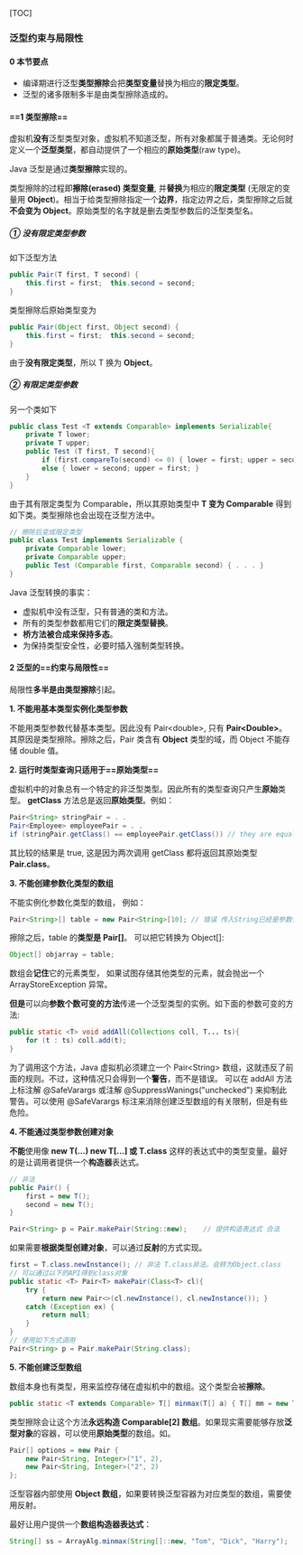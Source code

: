 [TOC]

### 泛型约束与局限性

#### 0 本节要点

- 编译期进行泛型**类型擦除**会把**类型变量**替换为相应的**限定类型**。
- 泛型的诸多限制多半是由类型擦除造成的。



#### ==1 类型擦除==

虚拟机**没有**泛型类型对象，虚拟机不知道泛型，所有对象都属于普通类。无论何时定义一个**泛型类型**，都自动提供了一个相应的**原始类型**(raw type)。

Java 泛型是通过**类型擦除**实现的。 

类型擦除的过程即**擦除(erased) 类型变量**, 并**替换**为相应的**限定类型** (无限定的变量用 **Object**)。相当于给类型擦除指定一个**边界**，指定边界之后，类型擦除之后就**不会变为 Object**。原始类型的名字就是删去类型参数后的泛型类型名。

##### ① 没有限定类型参数

如下泛型方法

```java
public Pair(T first, T second) { 
    this.first = first;  this.second = second; 
}
```

类型擦除后原始类型变为

```java
public Pair(Object first, Object second) { 
    this.first = first;  this.second = second; 
}
```

由于**没有限定类型**，所以 T 换为 **Object**。

##### ② 有限定类型参数

另一个类如下

```java
public class Test <T extends Comparable> implements Serializable{
    private T lower;
    private T upper;
    public Test (T first, T second){
        if (first.compareTo(second) <= 0) { lower = first; upper = second; }
        else { lower = second; upper = first; }
    }
}
```

由于其有限定类型为 Comparable，所以其原始类型中 **T 变为 Comparable** 得到如下类。类型擦除也会出现在泛型方法中。

```java
// 擦除后变成限定类型
public class Test implements Serializable {
    private Comparable lower;
    private Comparable upper;
    public Test (Comparable first, Comparable second) { . . . }
}
```

Java 泛型转换的事实：

- 虚拟机中没有泛型，只有普通的类和方法。
- 所有的类型参数都用它们的**限定类型替换**。
- **桥方法被合成来保持多态**。
- 为保持类型安全性，必要时插入强制类型转换。





#### 2 泛型的==约束与局限性==

局限性**多半是由类型擦除**引起。

**1. 不能用基本类型实例化类型参数**

不能用类型参数代替基本类型。因此没有 Pair\<double>, 只有 **Pair\<Double>**。其原因是类型擦除。擦除之后，Pair 类含有 **Object** 类型的域，而 Object 不能存储 double 值。

**2. 运行时类型查询只适用于==原始类型==**

虚拟机中的对象总有一个特定的非泛型类型。因此所有的类型查询只产生**原始**类型。
**getClass** 方法总是返回**原始类型**。例如：

```java
Pair<String> stringPair = . .
Pair<Employee> employeePair = . .
if (stringPair.getClass() == employeePair.getClass()) // they are equal
```

其比较的结果是 true, 这是因为两次调用 getClass 都将返回其原始类型 **Pair.class**。

**3. 不能创建参数化类型的数组**

不能实例化参数化类型的数组， 例如：

```java
Pair<String>[] table = new Pair<String>[10]; // 错误 传入String已经是参数化了
```

擦除之后，table 的**类型是 Pair[]**。 可以把它转换为 Object[]:

```java
Object[] objarray = table;
```

数组会**记住**它的元素类型， 如果试图存储其他类型的元素，就会抛出一个 ArrayStoreException 异常。

**但是**可以向**参数个数可变的方法**传递一个泛型类型的实例。如下面的参数可变的方法:

```java
public static <T> void addAll(Collections coll, T... ts){
    for (t : ts) coll.add(t);
}
```

为了调用这个方法，Java 虚拟机必须建立一个 Pair\<String> 数组，这就违反了前面的规则。不过，这种情况只会得到一个**警告**，而不是错误。
可以在 addAll 方法上标注解 @SafeVarargs 或注解 @SuppressWanings("unchecked") 来抑制此警告。可以使用  @SafeVarargs 标注来消除创建泛型数组的有关限制，但是有些危险。

**4. 不能通过类型参数创建对象**

**不能**使用像 **new T(...)  new T[...]  或  T.class**  这样的表达式中的类型变量。最好的是让调用者提供一个**构造器**表达式。

```java
// 非法
public Pair() { 
    first = new T(); 
    second = new T(); 
} 

Pair<String> p = Pair.makePair(String::new);    // 提供构造表达式 合法
```

如果需要**根据类型创建对象**，可以通过**反射**的方式实现。

```java
first = T.class.newInstance(); // 非法 T.class非法，会转为Object.class
// 可以通过以下的API得到class对象
public static <T> Pair<T> makePair(Class<T> cl){
    try { 
        return new Pair<>(cl.newInstance(), cl.newInstance()); }
    catch (Exception ex) { 
        return null; 
    }
}
// 使用如下方式调用
Pair<String> p = Pair.makePair(String.class);
```

**5. 不能创建泛型数组**

数组本身也有类型，用来监控存储在虚拟机中的数组。这个类型会被**擦除**。

```java
public static <T extends Comparable> T[] minmax(T[] a) { T[] mm = new T[2]; ...} // 非法
```

类型擦除会让这个方法**永远构造 Comparable[2] 数组**。如果现实需要能够存放**泛型对象**的容器，可以使用**原始类型**的数组。如。

```java
Pair[] options = new Pair {
    new Pair<String, Integer>("1", 2),
    new Pair<String, Integer>("2", 2)
};
```

泛型容器内部使用 **Object 数组**，如果要转换泛型容器为对应类型的数组，需要使用反射。

 最好让用户提供一个**数组构造器表达式**：

```java
String[] ss = ArrayAlg.minmax(String[]::new, "Tom", "Dick", "Harry");
```











